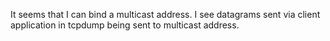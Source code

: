 It seems that I can bind a multicast address. I see datagrams sent via client application in tcpdump being sent to multicast address.
